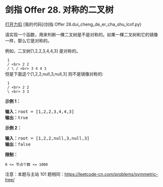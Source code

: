 # 剑指 Offer 28. 对称的二叉树

[打开力扣](https://leetcode.cn/problems/dui-cheng-de-er-cha-shu-lcof) [我的代码](剑指 Offer 28.dui_cheng_de_er_cha_shu_lcof.py)

请实现一个函数，用来判断一棵二叉树是不是对称的。如果一棵二叉树和它的镜像一样，那么它是对称的。

例如，二叉树[1,2,2,3,4,4,3] 是对称的。

<code>  1<br>
 / \<br>
 2  2<br>
/ \ / \<br>
3 4 4 3</code><br>
但是下面这个[1,2,2,null,3,null,3] 则不是镜像对称的:

<code>  1<br>
 / \<br>
 2  2<br>
 \  \<br>
 3  3</code>



<strong>示例 1：</strong>

<pre><strong>输入：</strong>root = [1,2,2,3,4,4,3]
<strong>输出：</strong>true
</pre>

<strong>示例 2：</strong>

<pre><strong>输入：</strong>root = [1,2,2,null,3,null,3]
<strong>输出：</strong>false</pre>



<strong>限制：</strong>

<code>0 <= 节点个数 <= 1000</code>

注意：本题与主站 101 题相同：<a href="https://leetcode-cn.com/problems/symmetric-tree/">https://leetcode-cn.com/problems/symmetric-tree/</a>
